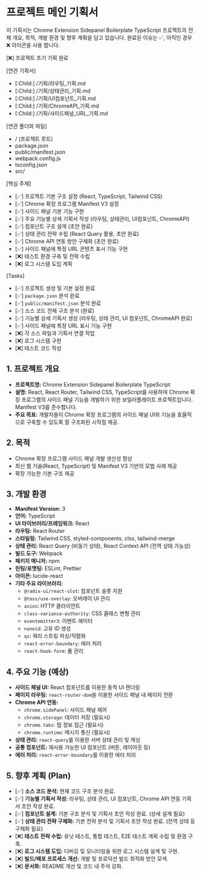 # 프로젝트 메인 기획서

이 기획서는 Chrome Extension Sidepanel Boilerplate TypeScript 프로젝트의 전체 개요, 목적, 개발 환경 및 향후 계획을 담고 있습니다.
완료된 이슈는 ✅, 아직인 경우 ❌ 아이콘을 사용 합니다.

[❌] 프로젝트 초기 기획 완료

[연관 기획서]
 - [:Child:] /기획/라우팅_기획.md
 - [:Child:] /기획/상태관리_기획.md
 - [:Child:] /기획/UI컴포넌트_기획.md
 - [:Child:] /기획/ChromeAPI_기획.md
 - [:Child:] /기획/사이드패널_URL_기획.md

[연관 폴더와 파일]
 - / (프로젝트 루트)
 - package.json
 - public/manifest.json
 - webpack.config.js
 - tsconfig.json
 - src/

[핵심 주제]
 - [✅] 프로젝트 기본 구조 설정 (React, TypeScript, Tailwind CSS)
 - [✅] Chrome 확장 프로그램 Manifest V3 설정
 - [✅] 사이드 패널 기본 기능 구현
 - [✅] 주요 기능별 상세 기획서 작성 (라우팅, 상태관리, UI컴포넌트, ChromeAPI)
 - [✅] 컴포넌트 구조 설계 (초안 완료)
 - [✅] 상태 관리 전략 수립 (React Query 활용, 초안 완료)
 - [✅] Chrome API 연동 방안 구체화 (초안 완료)
 - [✅] 사이드 패널에 특정 URL 콘텐츠 표시 기능 구현
 - [❌] 테스트 환경 구축 및 전략 수립
 - [❌] 로그 시스템 도입 계획

[Tasks]
 - [✅] 프로젝트 생성 및 기본 설정 완료
 - [✅] `package.json` 분석 완료
 - [✅] `public/manifest.json` 분석 완료
 - [✅] 소스 코드 전체 구조 분석 (완료)
 - [✅] 기능별 상세 기획서 생성 (라우팅, 상태 관리, UI 컴포넌트, ChromeAPI 완료)
 - [✅] 사이드 패널에 특정 URL 표시 기능 구현
 - [❌] 각 소스 파일과 기획서 연결 작업
 - [❌] 로그 시스템 구현
 - [❌] 테스트 코드 작성

## 1. 프로젝트 개요

- **프로젝트명:** Chrome Extension Sidepanel Boilerplate TypeScript
- **설명:** React, React Router, Tailwind CSS, TypeScript를 사용하여 Chrome 확장 프로그램의 사이드 패널 기능을 개발하기 위한 보일러플레이트 프로젝트입니다. Manifest V3를 준수합니다.
- **주요 목표:** 개발자들이 Chrome 확장 프로그램의 사이드 패널 UI와 기능을 효율적으로 구축할 수 있도록 잘 구조화된 시작점 제공.

## 2. 목적

- Chrome 확장 프로그램 사이드 패널 개발 생산성 향상
- 최신 웹 기술(React, TypeScript) 및 Manifest V3 기반의 모범 사례 제공
- 확장 가능한 기본 구조 제공

## 3. 개발 환경

- **Manifest Version:** 3
- **언어:** TypeScript
- **UI 라이브러리/프레임워크:** React
- **라우팅:** React Router
- **스타일링:** Tailwind CSS, styled-components, clsx, tailwind-merge
- **상태 관리:** React Query (비동기 상태), React Context API (전역 상태 가능성)
- **빌드 도구:** Webpack
- **패키지 매니저:** npm
- **린팅/포맷팅:** ESLint, Prettier
- **아이콘:** lucide-react
- **기타 주요 라이브러리:**
    - `@radix-ui/react-slot`: 컴포넌트 슬롯 지원
    - `@toss/use-overlay`: 오버레이 UI 관리
    - `axios`: HTTP 클라이언트
    - `class-variance-authority`: CSS 클래스 변형 관리
    - `eventemitter3`: 이벤트 에미터
    - `nanoid`: 고유 ID 생성
    - `qs`: 쿼리 스트링 파싱/직렬화
    - `react-error-boundary`: 에러 처리
    - `react-hook-form`: 폼 관리

## 4. 주요 기능 (예상)

- **사이드 패널 UI:** React 컴포넌트를 이용한 동적 UI 렌더링
- **페이지 라우팅:** `react-router-dom`을 이용한 사이드 패널 내 페이지 전환
- **Chrome API 연동:**
    - `chrome.sidePanel`: 사이드 패널 제어
    - `chrome.storage`: 데이터 저장 (필요시)
    - `chrome.tabs`: 탭 정보 접근 (필요시)
    - `chrome.runtime`: 메시지 통신 (필요시)
- **상태 관리:** `react-query`를 이용한 서버 상태 관리 및 캐싱
- **공통 컴포넌트:** 재사용 가능한 UI 컴포넌트 (버튼, 레이아웃 등)
- **에러 처리:** `react-error-boundary`를 이용한 에러 처리

## 5. 향후 계획 (Plan)

- [✅] **소스 코드 분석:** 현재 코드 구조 분석 완료.
- [✅] **기능별 기획서 작성:** 라우팅, 상태 관리, UI 컴포넌트, Chrome API 연동 기획서 초안 작성 완료.
- [✅] **컴포넌트 설계:** 기본 구조 분석 및 기획서 초안 작성 완료. (상세 설계 필요)
- [✅] **상태 관리 전략 구체화:** 기본 전략 분석 및 기획서 초안 작성 완료. (전역 상태 등 구체화 필요)
- [❌] **테스트 전략 수립:** 유닛 테스트, 통합 테스트, E2E 테스트 계획 수립 및 환경 구축.
- [❌] **로그 시스템 도입:** 디버깅 및 모니터링을 위한 로그 시스템 설계 및 구현.
- [❌] **빌드/배포 프로세스 개선:** 개발 및 프로덕션 빌드 최적화 방안 모색.
- [❌] **문서화:** README 개선 및 코드 내 주석 강화.